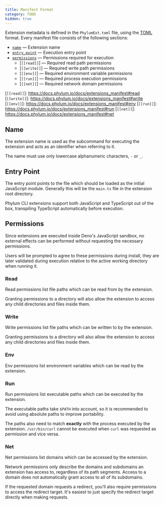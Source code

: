 ```yaml
---
title: Manifest Format
category: TODO
hidden: true
---
```


Extension metadata is defined in the `PhylumExt.toml` file, using the [TOML]
format. Every manifest file consists of the following sections:

 - [`name`] — Extension name
 - [`entry_point`] — Execution entry point
 - [`permissions`] — Permissions required for execution
     - [`[[read]]`] — Required read path permissions
     - [`[[write]]`] — Required write path permissions
     - [`[[env]]`] — Required environment variable permissions
     - [`[[run]]`] — Required process execution permissions
     - [`[[net]]`] — Required network domain permissions

[TOML]: https://toml.io
[`name`]: https://docs.phylum.io/docs/extensions_manifest#name
[`entry_point`]: https://docs.phylum.io/docs/extensions_manifest#entry-point
[`permissions`]: https://docs.phylum.io/docs/extensions_manifest#permissions
[`[[read]]`]: https://docs.phylum.io/docs/extensions_manifest#read
[`[[write]]`]: https://docs.phylum.io/docs/extensions_manifest#write
[`[[env]]`]: https://docs.phylum.io/docs/extensions_manifest#env
[`[[run]]`]: https://docs.phylum.io/docs/extensions_manifest#run
[`[[net]]`]: https://docs.phylum.io/docs/extensions_manifest#net

## Name

The extension name is used as the subcommand for executing the extension and
acts as an identifier when referring to it.

The name must use only lowercase alphanumeric characters, `-` or `_`.

## Entry Point

The entry point points to the file which should be loaded as the initial
JavaScript module. Generally this will be the `main.ts` file in the extension
root directory.

Phylum CLI extensions support both JavaScript and TypeScript out of the box,
transpiling TypeScript automatically before execution.

## Permissions

Since extensions are executed inside Deno's JavaScript sandbox, no external
effects can be performed without requesting the necessary permissions.

Users will be prompted to agree to these permissions during install, they are
later validated during execution relative to the active working directory when
running it.

### Read

Read permissions list file paths which can be read from by the extension.

Granting permissions to a directory will also allow the extension to access any
child directories and files inside them.

### Write

Write permissions list file paths which can be written to by the extension.

Granting permissions to a directory will also allow the extension to access any
child directories and files inside them.

### Env

Env permissions list environment variables which can be read by the extension.

### Run

Run permissions list executable paths which can be executed by the extension.

The executable paths take `$PATH` into account, so it is recommended to avoid
using absolute paths to improve portability.

The paths also need to match **exactly** with the process executed by the
extension. `/usr/bin/curl` cannot be executed when `curl` was requested as
permission and vice versa.

### Net

Net permissions list domains which can be accessed by the extension.

Network permissions only describe the domains and subdomains an extension has
access to, regardless of its path segments. Access to a domain does not
automatically grant access to all of its subdomains.

If the requested domain requests a redirect, you'll also require permissions to
access the redirect target. It's easiest to just specify the redirect target
directly when making requests.
